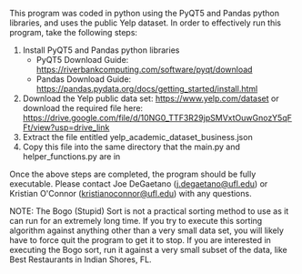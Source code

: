This program was coded in python using the PyQT5 and Pandas python libraries, and uses the public Yelp dataset.  In order to effectively run this program, take the following steps:

  1) Install PyQT5 and Pandas python libraries
     * PyQT5 Download Guide: https://riverbankcomputing.com/software/pyqt/download
     * Pandas Download Guide: https://pandas.pydata.org/docs/getting_started/install.html
  2) Download the Yelp public data set: https://www.yelp.com/dataset or download the required file here: https://drive.google.com/file/d/10NG0_TTF3R29jpSMVxtOuwGnozY5qFFt/view?usp=drive_link
  3) Extract the file entitled yelp_academic_dataset_business.json
  4) Copy this file into the same directory that the main.py and helper_functions.py are in

Once the above steps are completed, the program should be fully executable.  Please contact Joe DeGaetano (j.degaetano@ufl.edu) or Kristian O'Connor (kristianoconnor@ufl.edu) with any questions.

NOTE:  The Bogo (Stupid) Sort is not a practical sorting method to use as it can run for an extremely long time.  If you try to execute this sorting algorithm against anything other than a very small data set, you will likely have to force quit the program to get it to stop.  If you are interested in executing the Bogo sort, run it against a very small subset of the data, like Best Restaurants in Indian Shores, FL.
